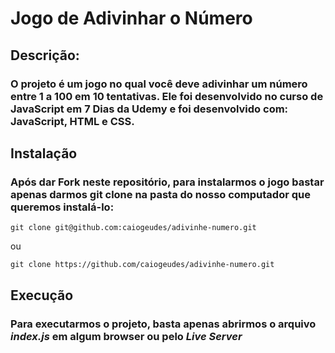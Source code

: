 # Jogo de Adivinhar o Número

## **Descrição:**
### O projeto é um jogo no qual você deve adivinhar um número entre 1 a 100 em 10 tentativas. Ele foi desenvolvido no curso de JavaScript em 7 Dias da Udemy e foi desenvolvido com: JavaScript, HTML e CSS.

## **Instalação**
### Após dar Fork neste repositório, para instalarmos o jogo bastar apenas darmos git clone na pasta do nosso computador que queremos instalá-lo:
```
git clone git@github.com:caiogeudes/adivinhe-numero.git
```
ou
```
git clone https://github.com/caiogeudes/adivinhe-numero.git
```  

## **Execução**
### Para executarmos o projeto, basta apenas abrirmos o arquivo _index.js_ em algum browser ou pelo _Live Server_
